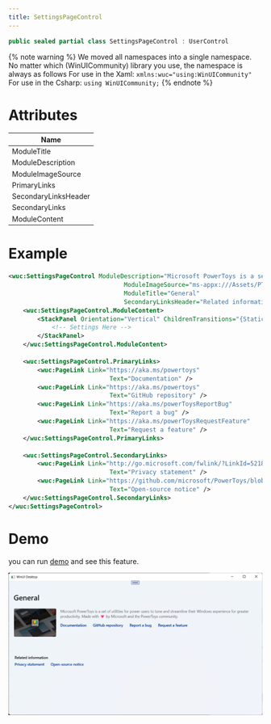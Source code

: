 ```yaml
---
title: SettingsPageControl
---
```


```cs
public sealed partial class SettingsPageControl : UserControl
```

{% note warning %}
We moved all namespaces into a single namespace. No matter which (WinUICommunity) library you use, the namespace is always as follows
For use in the Xaml:
`xmlns:wuc="using:WinUICommunity"`
For use in the Csharp:
`using WinUICommunity;`
{% endnote %}

# Attributes

| Name |
|-|
|ModuleTitle|
|ModuleDescription|
|ModuleImageSource|
|PrimaryLinks|
|SecondaryLinksHeader|
|SecondaryLinks|
|ModuleContent|

# Example

```xml
<wuc:SettingsPageControl ModuleDescription="Microsoft PowerToys is a set of utilities for power users to tune and streamline their Windows experience for greater productivity. Made with 💗 by Microsoft and the PowerToys community."
                                ModuleImageSource="ms-appx:///Assets/PT.png"
                                ModuleTitle="General"
                                SecondaryLinksHeader="Related information">
    <wuc:SettingsPageControl.ModuleContent>
        <StackPanel Orientation="Vertical" ChildrenTransitions="{StaticResource SettingsCardsAnimations}">
            <!-- Settings Here -->
        </StackPanel>
    </wuc:SettingsPageControl.ModuleContent>

    <wuc:SettingsPageControl.PrimaryLinks>
        <wuc:PageLink Link="https://aka.ms/powertoys"
                            Text="Documentation" />
        <wuc:PageLink Link="https://aka.ms/powertoys"
                            Text="GitHub repository" />
        <wuc:PageLink Link="https://aka.ms/powerToysReportBug"
                            Text="Report a bug" />
        <wuc:PageLink Link="https://aka.ms/powerToysRequestFeature"
                            Text="Request a feature" />
    </wuc:SettingsPageControl.PrimaryLinks>

    <wuc:SettingsPageControl.SecondaryLinks>
        <wuc:PageLink Link="http://go.microsoft.com/fwlink/?LinkId=521839"
                            Text="Privacy statement" />
        <wuc:PageLink Link="https://github.com/microsoft/PowerToys/blob/master/NOTICE.md"
                            Text="Open-source notice" />
    </wuc:SettingsPageControl.SecondaryLinks>
</wuc:SettingsPageControl>
```

# Demo
you can run [demo](https://github.com/WinUICommunity/SettingsUI) and see this feature.

![SettingsUI](https://raw.githubusercontent.com/ghost1372/Resources/main/SettingsUI/Samples/SettingsPageControl.png)
